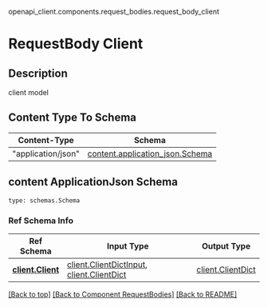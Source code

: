 openapi_client.components.request_bodies.request_body_client
# RequestBody Client

## Description
client model

## Content Type To Schema
Content-Type | Schema
------------ | -------
"application/json" | [content.application_json.Schema](#content-applicationjson-schema)

## content ApplicationJson Schema
```
type: schemas.Schema
```

### Ref Schema Info
Ref Schema | Input Type | Output Type
---------- | ---------- | -----------
[**client.Client**](../../components/schema/client.md) | [client.ClientDictInput](../../components/schema/client.md#clientdictinput), [client.ClientDict](../../components/schema/client.md#clientdict) | [client.ClientDict](../../components/schema/client.md#clientdict)

[[Back to top]](#top) [[Back to Component RequestBodies]](../../../README.md#Component-RequestBodies) [[Back to README]](../../../README.md)
